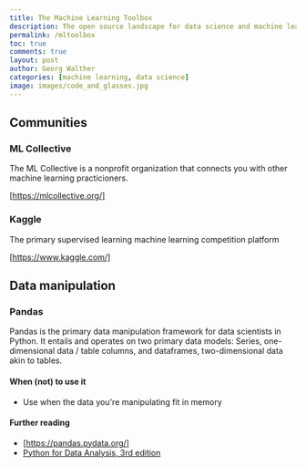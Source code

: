 ```yaml
---
title: The Machine Learning Toolbox
description: The open source landscape for data science and machine learning is pretty vast and ever-expanding. Here, I am trying to keep track of some of these packages.
permalink: /mltoolbox
toc: true
comments: true
layout: post
author: Georg Walther
categories: [machine learning, data science]
image: images/code_and_glasses.jpg
---
```


## Communities

### ML Collective

The ML Collective is a nonprofit organization that connects you with other machine learning practicioners.

[https://mlcollective.org/]

### Kaggle

The primary supervised learning machine learning competition platform

[https://www.kaggle.com/]

## Data manipulation

### Pandas

Pandas is the primary data manipulation framework for data scientists in Python.
It entails and operates on two primary data models: Series, one-dimensional data / table columns, and dataframes, two-dimensional data akin to tables.

#### When (not) to use it

- Use when the data you're manipulating fit in memory

#### Further reading

- [https://pandas.pydata.org/]
- [Python for Data Analysis, 3rd edition](https://wesmckinney.com/book/)
